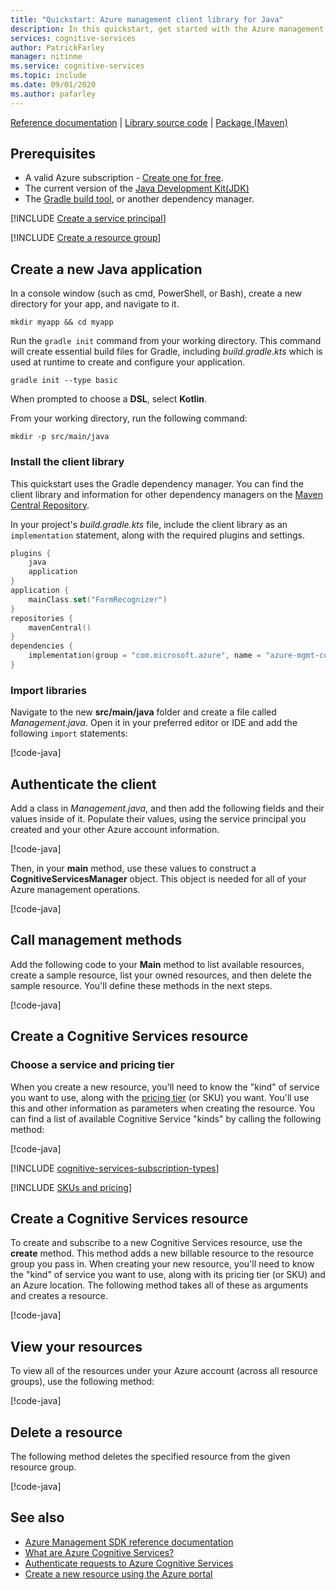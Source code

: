 ```yaml
---
title: "Quickstart: Azure management client library for Java"
description: In this quickstart, get started with the Azure management client library for Java.
services: cognitive-services
author: PatrickFarley
manager: nitinme
ms.service: cognitive-services
ms.topic: include
ms.date: 09/01/2020
ms.author: pafarley
---
```


[Reference documentation](https://docs.microsoft.com/java/api/com.microsoft.azure.management.cognitiveservices?view=azure-java-stable) | [Library source code](https://github.com/Azure/azure-sdk-for-java/tree/master/sdk/cognitiveservices/mgmt-v2017_04_18/src/main/java/com/microsoft/azure/management/cognitiveservices/v2017_04_18) | [Package (Maven)](https://mvnrepository.com/artifact/com.microsoft.azure/azure-mgmt-cognitiveservices)

## Prerequisites

* A valid Azure subscription - [Create one for free](https://azure.microsoft.com/free/).
* The current version of the [Java Development Kit(JDK)](https://www.oracle.com/technetwork/java/javase/downloads/index.html)
* The [Gradle build tool](https://gradle.org/install/), or another dependency manager.


[!INCLUDE [Create a service principal](./create-service-principal.md)]

[!INCLUDE [Create a resource group](./create-resource-group.md)]

## Create a new Java application

In a console window (such as cmd, PowerShell, or Bash), create a new directory for your app, and navigate to it. 

```console
mkdir myapp && cd myapp
```

Run the `gradle init` command from your working directory. This command will create essential build files for Gradle, including *build.gradle.kts* which is used at runtime to create and configure your application.

```console
gradle init --type basic
```

When prompted to choose a **DSL**, select **Kotlin**.

From your working directory, run the following command:

```console
mkdir -p src/main/java
```

### Install the client library

This quickstart uses the Gradle dependency manager. You can find the client library and information for other dependency managers on the [Maven Central Repository](https://mvnrepository.com/artifact/com.azure/azure-ai-formrecognizer).

In your project's *build.gradle.kts* file, include the client library as an `implementation` statement, along with the required plugins and settings.

```kotlin
plugins {
    java
    application
}
application {
    mainClass.set("FormRecognizer")
}
repositories {
    mavenCentral()
}
dependencies {
    implementation(group = "com.microsoft.azure", name = "azure-mgmt-cognitiveservices", version = "1.10.0-beta")
}
```

### Import libraries

Navigate to the new **src/main/java** folder and create a file called *Management.java*. Open it in your preferred editor or IDE and add the following `import` statements:

[!code-java[](~/cognitive-services-quickstart-code/java/azure_management_service/quickstart.java?name=snippet_imports)]

## Authenticate the client

Add a class in *Management.java*, and then add the following fields and their values inside of it. Populate their values, using the service principal you created and your other Azure account information.

[!code-java[](~/cognitive-services-quickstart-code/java/azure_management_service/quickstart.java?name=snippet_constants)]

Then, in your **main** method, use these values to construct a **CognitiveServicesManager** object. This object is needed for all of your Azure management operations.

[!code-java[](~/cognitive-services-quickstart-code/java/azure_management_service/quickstart.java?name=snippet_auth)]

## Call management methods

Add the following code to your **Main** method to list available resources, create a sample resource, list your owned resources, and then delete the sample resource. You'll define these methods in the next steps.

[!code-java[](~/cognitive-services-quickstart-code/java/azure_management_service/quickstart.java?name=snippet_calls)]

## Create a Cognitive Services resource

### Choose a service and pricing tier

When you create a new resource, you'll need to know the "kind" of service you want to use, along with the [pricing tier](https://azure.microsoft.com/pricing/details/cognitive-services/) (or SKU) you want. You'll use this and other information as parameters when creating the resource. You can find a list of available Cognitive Service "kinds" by calling the following method:

[!code-java[](~/cognitive-services-quickstart-code/java/azure_management_service/quickstart.java?name=snippet_list_avail)]

[!INCLUDE [cognitive-services-subscription-types](../../../../includes/cognitive-services-subscription-types.md)]

[!INCLUDE [SKUs and pricing](./sku-pricing.md)]

## Create a Cognitive Services resource

To create and subscribe to a new Cognitive Services resource, use the **create** method. This method adds a new billable resource to the resource group you pass in. When creating your new resource, you'll need to know the "kind" of service you want to use, along with its pricing tier (or SKU) and an Azure location. The following method takes all of these as arguments and creates a resource.

[!code-java[](~/cognitive-services-quickstart-code/java/azure_management_service/quickstart.java?name=snippet_create)]

## View your resources

To view all of the resources under your Azure account (across all resource groups), use the following method:

[!code-java[](~/cognitive-services-quickstart-code/java/azure_management_service/quickstart.java?name=snippet_list)]

## Delete a resource

The following method deletes the specified resource from the given resource group.

[!code-java[](~/cognitive-services-quickstart-code/java/azure_management_service/quickstart.java?name=snippet_delete)]

## See also

* [Azure Management SDK reference documentation](https://docs.microsoft.com/java/api/com.microsoft.azure.management.cognitiveservices?view=azure-java-stable)
* [What are Azure Cognitive Services?](../../Welcome.md)
* [Authenticate requests to Azure Cognitive Services](../../authentication.md)
* [Create a new resource using the Azure portal](../../cognitive-services-apis-create-account.md)